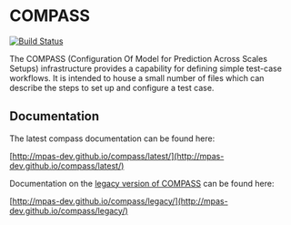 # COMPASS

[![Build Status](https://dev.azure.com/MPAS-Dev/compass%20testing/_apis/build/status/MPAS-Dev.compass?branchName=master)](https://dev.azure.com/MPAS-Dev/compass%20testing/_build/latest?definitionId=7&branchName=master)

The COMPASS (Configuration Of Model for Prediction Across Scales Setups) 
infrastructure provides a capability for defining simple test-case workflows.
It is intended to house a small number of files which can describe the steps
to set up and configure a test case.

## Documentation

The latest compass documentation can be found here:

[http://mpas-dev.github.io/compass/latest/](http://mpas-dev.github.io/compass/latest/)

Documentation on the [legacy version of COMPASS](https://github.com/MPAS-Dev/compass/tree/legacy)
can be found here:

[http://mpas-dev.github.io/compass/legacy/](http://mpas-dev.github.io/compass/legacy/)

